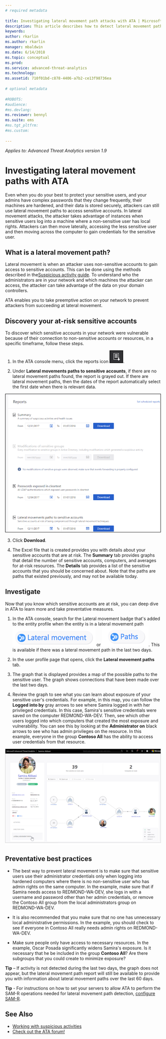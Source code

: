 ```yaml
---
# required metadata

title: Investigating lateral movement path attacks with ATA | Microsoft Docs
description: This article describes how to detect lateral movement path attacks with Advanced Threat Analytics (ATA).
keywords:
author: rkarlin
ms.author: rkarlin
manager: mbaldwin
ms.date: 6/14/2018
ms.topic: conceptual
ms.prod:
ms.service: advanced-threat-analytics
ms.technology:
ms.assetid: 710f01bd-c878-4406-a7b2-ce13f98736ea

# optional metadata

#ROBOTS:
#audience:
#ms.devlang:
ms.reviewer: bennyl
ms.suite: ems
#ms.tgt_pltfrm:
#ms.custom:

---
```


*Applies to: Advanced Threat Analytics version 1.9*

# Investigating lateral movement paths with ATA

Even when you do your best to protect your sensitive users, and your admins have complex passwords that they change frequently, their machines are hardened, and their data is stored securely, attackers can still use lateral movement paths to access sensitive accounts. In lateral movement attacks, the attacker takes advantage of instances when sensitive users log into a machine where a non-sensitive user has local rights. Attackers can then move laterally, accessing the less sensitive user and then moving across the computer to gain credentials for the sensitive user. 

## What is a lateral movement path?

Lateral movement is when an attacker uses non-sensitive accounts to gain access to sensitive accounts. This can be done using the methods described in the[Suspicious activity guide](suspicious-activity-guide.md). To understand who the administrators are in your network and which machines the attacker can access, the attacker can take advantage of the data on your domain controllers. 

ATA enables you to take preemptive action on your network to prevent attackers from succeeding at lateral movement.

## Discovery your at-risk sensitive accounts

To discover which sensitive accounts in your network were vulnerable because of their connection to non-sensitive accounts or resources, in a specific timeframe, follow these steps. 

1. In the ATA console menu, click the reports icon ![reports icon](./media/ata-report-icon.png).

2. Under **Lateral movements paths to sensitive accounts**, if there are no lateral movement paths found, the report is grayed out. If there are lateral movement paths, then the dates of the report automatically select the first date when there is relevant data. 

 ![reports](./media/reports.png)

3. Click **Download**.

3. The Excel file that is created provides you with details about your sensitive accounts that are at risk. The **Summary** tab provides graphs that detail the number of sensitive accounts, computers, and averages for at-risk resources. The **Details** tab provides a list of the sensitive accounts that you should be concerned about. Note that the paths are paths that existed previously, and may not be available today.


## Investigate

Now that you know which sensitive accounts are at risk, you can deep dive in ATA to learn more and take preventative measures.

1. In the ATA console, search for the Lateral movement badge that's added to the entity profile when the entity is in a lateral movement path ![lateral icon](./media/lateral-movement-icon.png) or ![path icon](./media/paths-icon.png). This is available if there was a lateral movement path in the last two days.

2. In the user profile page that opens, click the **Lateral movement paths** tab.

3. The graph that is displayed provides a map of the possible paths to the sensitive user. The graph shows connections that have been made over the last two days.

4. Review the graph to see what you can learn about exposure of your sensitive user's credentials. For example, in this map, you can follow the **Logged into by** gray arrows to see where Samira logged in with her privileged credentials. In this case, Samira's sensitive credentials were saved on the computer REDMOND-WA-DEV. Then, see which other users logged into which computers that created the most exposure and vulnerability. You can see this by looking at the **Administrator on** black arrows to see who has admin privileges on the resource. In this example, everyone in the group **Contoso All** has the ability to access user credentials from that resource.  

 ![user profile lateral movement paths](media/user-profile-lateral-movement-paths.png)


## Preventative best practices

- The best way to prevent lateral movement is to make sure that sensitive users use their administrator credentials only when logging into hardened computers where there is no non-sensitive user who has admin rights on the same computer. In the example, make sure that if Samira needs access to REDMOND-WA-DEV, she logs in with a username and password other than her admin credentials, or remove the Contoso All group from the local administrators group on REDMOND-WA-DEV.

- It is also recommended that you make sure that no one has unnecessary local administrative permissions. In the example, you should check to see if everyone in Contoso All really needs admin rights on REDMOND-WA-DEV.

- Make sure people only have access to necessary resources. In the example, Oscar Posada significantly widens Samira's exposure. Is it necessary that he be included in the group **Contoso All**? Are there subgroups that you could create to minimize exposure?

**Tip** – If activity is not detected during the last two days, the graph does not appear, but the lateral movement path report will still be available to provide you with information about lateral movement paths over the last 60 days.

**Tip** - For instructions on how to set your servers to allow ATA to perform the SAM-R operations needed for lateral movement path detection, [configure SAM-R](install-ata-step9-samr.md).




## See Also
- [Working with suspicious activities](working-with-suspicious-activities.md)
- [Check out the ATA forum!](https://social.technet.microsoft.com/Forums/security/home?forum=mata)
